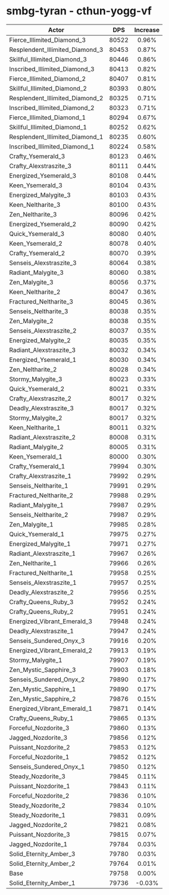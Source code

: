 # smbg-tyran - cthun-yogg-vf
| Actor | DPS | Increase |
|---|:---:|:---:|
|Fierce_Illimited_Diamond_3|80522|0.96%|
|Resplendent_Illimited_Diamond_3|80453|0.87%|
|Skillful_Illimited_Diamond_3|80446|0.86%|
|Inscribed_Illimited_Diamond_3|80413|0.82%|
|Fierce_Illimited_Diamond_2|80407|0.81%|
|Skillful_Illimited_Diamond_2|80393|0.80%|
|Resplendent_Illimited_Diamond_2|80325|0.71%|
|Inscribed_Illimited_Diamond_2|80323|0.71%|
|Fierce_Illimited_Diamond_1|80294|0.67%|
|Skillful_Illimited_Diamond_1|80252|0.62%|
|Resplendent_Illimited_Diamond_1|80235|0.60%|
|Inscribed_Illimited_Diamond_1|80224|0.58%|
|Crafty_Ysemerald_3|80123|0.46%|
|Crafty_Alexstraszite_3|80111|0.44%|
|Energized_Ysemerald_3|80108|0.44%|
|Keen_Ysemerald_3|80104|0.43%|
|Energized_Malygite_3|80103|0.43%|
|Keen_Neltharite_3|80100|0.43%|
|Zen_Neltharite_3|80096|0.42%|
|Energized_Ysemerald_2|80090|0.42%|
|Quick_Ysemerald_3|80080|0.40%|
|Keen_Ysemerald_2|80078|0.40%|
|Crafty_Ysemerald_2|80070|0.39%|
|Senseis_Alexstraszite_3|80064|0.38%|
|Radiant_Malygite_3|80060|0.38%|
|Zen_Malygite_3|80056|0.37%|
|Keen_Neltharite_2|80047|0.36%|
|Fractured_Neltharite_3|80045|0.36%|
|Senseis_Neltharite_3|80038|0.35%|
|Zen_Malygite_2|80038|0.35%|
|Senseis_Alexstraszite_2|80037|0.35%|
|Energized_Malygite_2|80035|0.35%|
|Radiant_Alexstraszite_3|80032|0.34%|
|Energized_Ysemerald_1|80030|0.34%|
|Zen_Neltharite_2|80028|0.34%|
|Stormy_Malygite_3|80023|0.33%|
|Quick_Ysemerald_2|80021|0.33%|
|Crafty_Alexstraszite_2|80017|0.32%|
|Deadly_Alexstraszite_3|80017|0.32%|
|Stormy_Malygite_2|80017|0.32%|
|Keen_Neltharite_1|80011|0.32%|
|Radiant_Alexstraszite_2|80008|0.31%|
|Radiant_Malygite_2|80005|0.31%|
|Keen_Ysemerald_1|80000|0.30%|
|Crafty_Ysemerald_1|79994|0.30%|
|Crafty_Alexstraszite_1|79992|0.29%|
|Senseis_Neltharite_1|79991|0.29%|
|Fractured_Neltharite_2|79988|0.29%|
|Radiant_Malygite_1|79987|0.29%|
|Senseis_Neltharite_2|79987|0.29%|
|Zen_Malygite_1|79985|0.28%|
|Quick_Ysemerald_1|79975|0.27%|
|Energized_Malygite_1|79971|0.27%|
|Radiant_Alexstraszite_1|79967|0.26%|
|Zen_Neltharite_1|79966|0.26%|
|Fractured_Neltharite_1|79958|0.25%|
|Senseis_Alexstraszite_1|79957|0.25%|
|Deadly_Alexstraszite_2|79956|0.25%|
|Crafty_Queens_Ruby_3|79952|0.24%|
|Crafty_Queens_Ruby_2|79951|0.24%|
|Energized_Vibrant_Emerald_3|79948|0.24%|
|Deadly_Alexstraszite_1|79947|0.24%|
|Senseis_Sundered_Onyx_3|79916|0.20%|
|Energized_Vibrant_Emerald_2|79913|0.19%|
|Stormy_Malygite_1|79907|0.19%|
|Zen_Mystic_Sapphire_3|79903|0.18%|
|Senseis_Sundered_Onyx_2|79890|0.17%|
|Zen_Mystic_Sapphire_1|79890|0.17%|
|Zen_Mystic_Sapphire_2|79876|0.15%|
|Energized_Vibrant_Emerald_1|79871|0.14%|
|Crafty_Queens_Ruby_1|79865|0.13%|
|Forceful_Nozdorite_3|79860|0.13%|
|Jagged_Nozdorite_3|79856|0.12%|
|Puissant_Nozdorite_2|79853|0.12%|
|Forceful_Nozdorite_1|79852|0.12%|
|Senseis_Sundered_Onyx_1|79850|0.12%|
|Steady_Nozdorite_3|79845|0.11%|
|Puissant_Nozdorite_1|79843|0.11%|
|Forceful_Nozdorite_2|79836|0.10%|
|Steady_Nozdorite_2|79834|0.10%|
|Steady_Nozdorite_1|79831|0.09%|
|Jagged_Nozdorite_2|79821|0.08%|
|Puissant_Nozdorite_3|79815|0.07%|
|Jagged_Nozdorite_1|79784|0.03%|
|Solid_Eternity_Amber_3|79780|0.03%|
|Solid_Eternity_Amber_2|79764|0.01%|
|Base|79758|0.00%|
|Solid_Eternity_Amber_1|79736|-0.03%|
